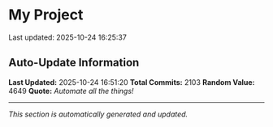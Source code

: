 # My Project


Last updated: 2025-10-24 16:25:37






























































































































































































































































































































































































































































































































































































































































































































































































































































































































































































































































































































































































































































































































































































































































































































































































































































































































































































































































































































































































































































































































































































































































































































































































































































































































































































## Auto-Update Information

**Last Updated:** 2025-10-24 16:51:20
**Total Commits:** 2103
**Random Value:** 4649
**Quote:** _Automate all the things!_

---
_This section is automatically generated and updated._